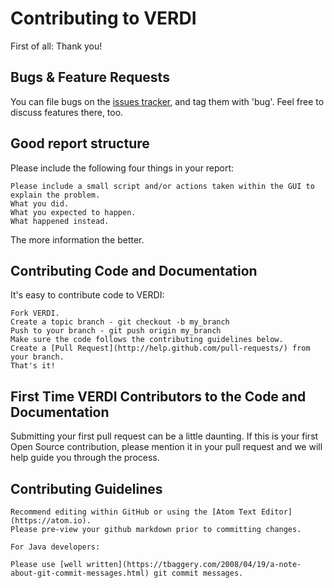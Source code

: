 # Contributing to VERDI

First of all: Thank you!

## Bugs & Feature Requests

You can file bugs on the [issues
tracker](https://github.com/cempd/VERDI/issues), and tag them with 'bug'. Feel free to discuss features there, too.

## Good report structure

Please include the following four things in your report:

    Please include a small script and/or actions taken within the GUI to explain the problem.
    What you did.
    What you expected to happen.
    What happened instead.

The more information the better.

## Contributing Code and Documentation

It's easy to contribute code to VERDI:

    Fork VERDI.
    Create a topic branch - git checkout -b my_branch
    Push to your branch - git push origin my_branch
    Make sure the code follows the contributing guidelines below.
    Create a [Pull Request](http://help.github.com/pull-requests/) from your branch.
    That's it!

## First Time VERDI Contributors to the Code and Documentation

Submitting your first pull request can be a little daunting. 
If this is your first Open Source contribution, please mention it in your pull request and we will help guide you through the process.

## Contributing Guidelines

    
    Recommend editing within GitHub or using the [Atom Text Editor](https://atom.io).
    Please pre-view your github markdown prior to committing changes.
    
    For Java developers:
    
    Please use [well written](https://tbaggery.com/2008/04/19/a-note-about-git-commit-messages.html) git commit messages.
